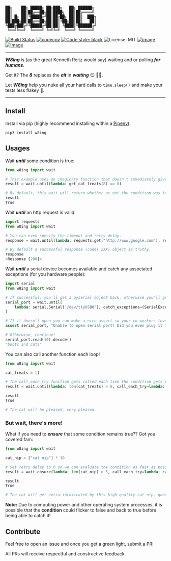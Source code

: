 ```
██╗    ██╗ █████╗ ██╗███╗   ██╗ ██████╗ 
██║    ██║██╔══██╗██║████╗  ██║██╔════╝ 
██║ █╗ ██║╚█████╔╝██║██╔██╗ ██║██║  ███╗
██║███╗██║██╔══██╗██║██║╚██╗██║██║   ██║
╚███╔███╔╝╚█████╔╝██║██║ ╚████║╚██████╔╝
 ╚══╝╚══╝  ╚════╝ ╚═╝╚═╝  ╚═══╝ ╚═════╝ 
```

[![Build Status](https://travis-ci.com/ImXron/w8ing.svg?branch=master)](https://travis-ci.com/ImXron/w8ing)
[![codecov](https://codecov.io/gh/ImXron/w8ing/branch/master/graph/badge.svg)](https://codecov.io/gh/ImXron/w8ing)
[![Code style: black](https://img.shields.io/badge/code%20style-black-000000.svg)](https://github.com/psf/black)
![License: MIT](https://img.shields.io/badge/License-MIT-purple.svg)
[![image](https://img.shields.io/pypi/v/w8ing.svg)](https://python.org/pypi/w8ing)
[![image](https://img.shields.io/pypi/pyversions/w8ing.svg)](https://python.org/pypi/w8ing)
___

**_W8ing_** is (as the great Kenneth Reitz would say) waiting and or polling **_for humans_**.

Get it? The **_8_** replaces the **_ait_** in **_waiting_** :wink: :woman_shrugging:.

Let **_W8ing_** help you nuke all your hard calls to `time.sleep()` and make your tests less flakey :metal:.
___
    
## Install
Install via pip (highly recommend installing within a [Pipenv](https://github.com/pypa/pipenv)):
```
pip3 install w8ing
```

## Usages

Wait **_until_** some condition is true:
```python
from w8ing import wait

# This example uses an imaginary function that doesn't immediately give us the value we want.
result = wait.until(lambda: get_cat_treats(8) == 8)

# By default, this wait will return whether or not the condition was true or not.
result
True
```

Wait **_until_** an http request is valid:
```python
import requests
from w8ing import wait

# You can even specify the timeout and retry delay.
response = wait.until(lambda: requests.get("http://www.google.com"), retry_time=1, timeout=15)

# By default a successful response (codes 2XX) object is truthy.
response
<Response [200]>
```

Wait **_until_** a serial device becomes available and catch any associated exceptions (for you hardware people):

```python
import serial
from w8ing import wait

# If successful, you'll get a pyserial object back, otherwise you'll get None!
serial_port = wait.until(
    lambda: serial.Serial('/dev/ttyUSB0'), catch_exceptions=(SerialException,), retry_time=1, timeout=30
)

# If it doesn't open you can make a nice assert so your co-workers love you.
assert serial_port, "Unable to open serial port! Did you even plug it in??"

# Otherwise, continue!
serial_port.read(10).decode()
"boots and cats"
```

You can also call another function each loop!
```python
from w8ing import wait

cat_treats = []

# The call_each_try function gets called each time the condition gets evaluated, 
result = wait.until(lambda: len(cat_treats) > 8, call_each_try=lambda: cat_treats.append("treat"), retry_time=0.5)

result
True

# The cat will be pleased, very pleased.
```

### But wait, there's more!

What if you need to **_ensure_** that some condition remains true?? Got you covered fam:

```python
from w8ing import wait

cat_nip = ["cat nip"] * 10

# Set retry delay to 0 so we can evaluate the condition as fast as possible! 
result = wait.ensure(lambda: len(cat_nip) > 5, call_each_try=lambda: cat_nip.pop(), retry_time=0, timeout=2)

result
True

# The cat will get extra intoxicated by this high quality cat nip, good job.
```
**Note:** Due to computing power and other operating system processes, it is possible that the **condition** could
 flicker to false and back to true before being able to catch it! 

## Contribute
Feel free to open an issue and once you get a green light, submit a PR!

All PRs will receive respectful and constructive feedback.